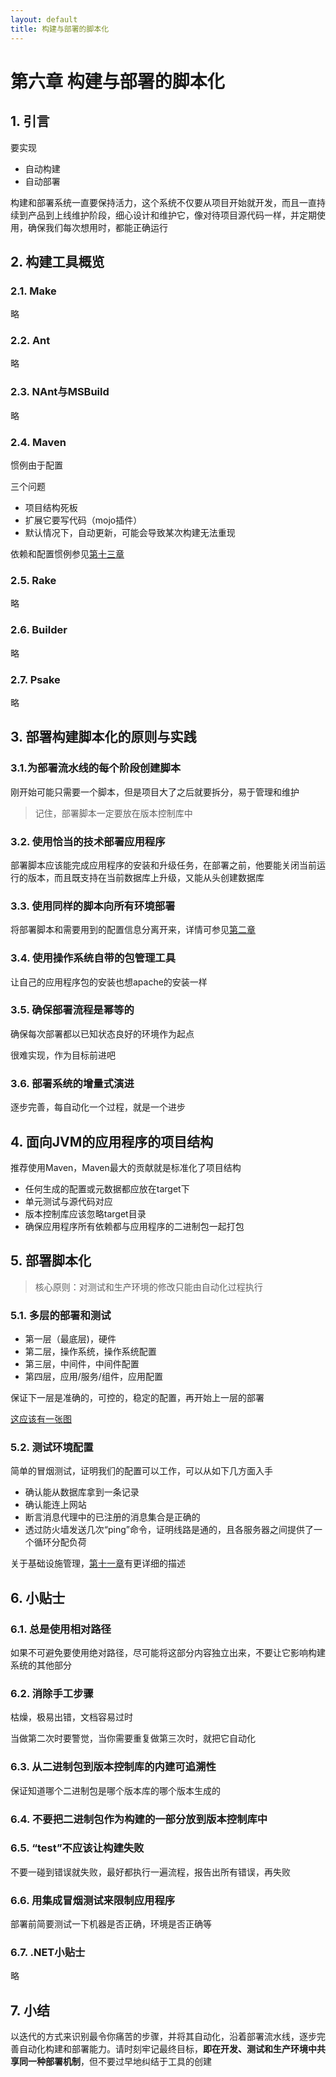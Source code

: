 ```yaml
---
layout: default
title: 构建与部署的脚本化
---
```


# 第六章 构建与部署的脚本化

## 1. 引言

要实现

* 自动构建
* 自动部署

构建和部署系统一直要保持活力，这个系统不仅要从项目开始就开发，而且一直持续到产品到上线维护阶段，细心设计和维护它，像对待项目源代码一样，并定期使用，确保我们每次想用时，都能正确运行

## 2. 构建工具概览

### 2.1. Make

略

### 2.2. Ant

略

### 2.3. NAnt与MSBuild

略

### 2.4. Maven

惯例由于配置

三个问题

* 项目结构死板
* 扩展它要写代码（mojo插件）
* 默认情况下，自动更新，可能会导致某次构建无法重现

依赖和配置惯例参见[第十三章]()

### 2.5. Rake

略

### 2.6. Builder

略

### 2.7. Psake

略

## 3. 部署构建脚本化的原则与实践

### 3.1.为部署流水线的每个阶段创建脚本

刚开始可能只需要一个脚本，但是项目大了之后就要拆分，易于管理和维护

> 记住，部署脚本一定要放在版本控制库中

### 3.2. 使用恰当的技术部署应用程序

部署脚本应该能完成应用程序的安装和升级任务，在部署之前，他要能关闭当前运行的版本，而且既支持在当前数据库上升级，又能从头创建数据库

### 3.3. 使用同样的脚本向所有环境部署

将部署脚本和需要用到的配置信息分离开来，详情可参见[第二章]()

### 3.4. 使用操作系统自带的包管理工具

让自己的应用程序包的安装也想apache的安装一样

### 3.5. 确保部署流程是幂等的

确保每次部署都以已知状态良好的环境作为起点

很难实现，作为目标前进吧

### 3.6. 部署系统的增量式演进

逐步完善，每自动化一个过程，就是一个进步

## 4. 面向JVM的应用程序的项目结构

推荐使用Maven，Maven最大的贡献就是标准化了项目结构

* 任何生成的配置或元数据都应放在target下
* 单元测试与源代码对应
* 版本控制库应该忽略target目录
* 确保应用程序所有依赖都与应用程序的二进制包一起打包

## 5. 部署脚本化

> 核心原则：对测试和生产环境的修改只能由自动化过程执行

### 5.1. 多层的部署和测试

* 第一层（最底层)，硬件
* 第二层，操作系统，操作系统配置
* 第三层，中间件，中间件配置
* 第四层，应用/服务/组件，应用配置
 
保证下一层是准确的，可控的，稳定的配置，再开始上一层的部署

[这应该有一张图]()

### 5.2. 测试环境配置

简单的冒烟测试，证明我们的配置可以工作，可以从如下几方面入手

* 确认能从数据库拿到一条记录
* 确认能连上网站
* 断言消息代理中的已注册的消息集合是正确的
* 透过防火墙发送几次“ping”命令，证明线路是通的，且各服务器之间提供了一个循环分配负荷

关于基础设施管理，[第十一章]()有更详细的描述

## 6. 小贴士

### 6.1. 总是使用相对路径

如果不可避免要使用绝对路径，尽可能将这部分内容独立出来，不要让它影响构建系统的其他部分

### 6.2. 消除手工步骤

枯燥，极易出错，文档容易过时

当做第二次时要警觉，当你需要重复做第三次时，就把它自动化

### 6.3. 从二进制包到版本控制库的内建可追溯性

保证知道哪个二进制包是哪个版本库的哪个版本生成的

### 6.4. 不要把二进制包作为构建的一部分放到版本控制库中

### 6.5. “test”不应该让构建失败

不要一碰到错误就失败，最好都执行一遍流程，报告出所有错误，再失败

### 6.6. 用集成冒烟测试来限制应用程序

部署前简要测试一下机器是否正确，环境是否正确等

### 6.7. .NET小贴士

略

## 7. 小结

以迭代的方式来识别最令你痛苦的步骤，并将其自动化，沿着部署流水线，逐步完善自动化构建和部署能力。请时刻牢记最终目标，**即在开发、测试和生产环境中共享同一种部署机制**，但不要过早地纠结于工具的创建
